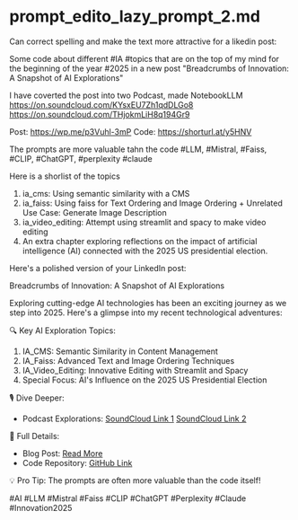 
# prompt_edito_lazy_prompt_2.md

Can correct spelling and make the text more attractive for a likedin post:

Some code about different #IA #topics that are on the top of my mind for the beginning of the year #2025 in a new post "Breadcrumbs of Innovation: A Snapshot of AI Explorations"

I have coverted the post into two Podcast, made NotebookLLM
https://on.soundcloud.com/KYsxEU7Zh1qdDLGo8
https://on.soundcloud.com/THjokmLiH8q194Gr9 

Post: https://wp.me/p3Vuhl-3mP
Code: https://shorturl.at/y5HNV



The prompts are more valuable tahn the code
#LLM, #Mistral, #Faiss, #CLIP, #ChatGPT, #perplexity #claude

Here is a shorlist of the topics
1. ia_cms: Using semantic similarity with a CMS
2. ia_faiss: Using faiss for Text Ordering and Image Ordering + Unrelated Use Case: Generate Image Description
3. ia_video_editing: Attempt using streamlit and spacy to make video editing
4. An extra chapter exploring reflections on the impact of artificial intelligence (AI) connected with the 2025 US presidential election.

Here's a polished version of your LinkedIn post:

Breadcrumbs of Innovation: A Snapshot of AI Explorations

Exploring cutting-edge AI technologies has been an exciting journey as we step into 2025. Here's a glimpse into my recent technological adventures:

🔍 Key AI Exploration Topics:
1. IA_CMS: Semantic Similarity in Content Management
2. IA_Faiss: Advanced Text and Image Ordering Techniques
3. IA_Video_Editing: Innovative Editing with Streamlit and Spacy
4. Special Focus: AI's Influence on the 2025 US Presidential Election

🎙️ Dive Deeper:
- Podcast Explorations: 
  [SoundCloud Link 1](https://on.soundcloud.com/KYsxEU7Zh1qdDLGo8)
  [SoundCloud Link 2](https://on.soundcloud.com/THjokmLiH8q194Gr9)

📝 Full Details:
- Blog Post: [Read More](https://wp.me/p3Vuhl-3mP)
- Code Repository: [GitHub Link](https://shorturl.at/y5HNV)

💡 Pro Tip: The prompts are often more valuable than the code itself!

#AI #LLM #Mistral #Faiss #CLIP #ChatGPT #Perplexity #Claude #Innovation2025





<!-- 

# WORDS DEPOT

LLM used: chatgpt, mistral, perplexity, claude
Techno: Faiss, Streamlit

-->


